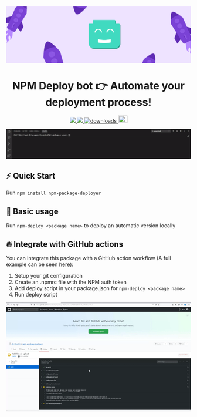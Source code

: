 <p align='center'><a href='https://github.com/danitseitlin/npm-package-deployer'><img src='.github/resources/cover-photo.png' /></a></p>
<h1 align='center'>NPM Deploy bot <g-emoji class='g-emoji' alias='point_right' fallback-src='https://github.githubassets.com/images/icons/emoji/unicode/1f449.png'>👉</g-emoji> Automate your deployment process!</h1>
<p align='center'>
  <a href='https://github.com/danitseitlin/npm-package-deployer/blob/master/LICENSE'>
    <img src='https://img.shields.io/badge/license-BSD%203%20Clause-blue.svg' target='_blank' />
  </a>
  <a href='https://npmjs.org/package/npm-package-deployer'>
    <img src='http://img.shields.io/npm/v/npm-package-deployer.svg?style=flat' target='_blank' />
  </a>
  <a href='https://npmjs.org/package/npm-package-deployer' style='width:25px;height:20px;'>
    <img alt='downloads' src='https://img.shields.io/npm/dm/npm-package-deployer.svg?color=blue' target='_blank' />
  </a>
  <a href='https://dev.to/danitseitlin/simple-deploybot-npm-package-494f'>
    <img src='https://cdn4.iconfinder.com/data/icons/logos-and-brands-1/512/84_Dev_logo_logos-512.png' width='25' height='20' target='_blank' />
  </a>
</p>

<p align='center'><img src='.github/resources/cli.gif'/></p>

## :zap: Quick Start
Run `npm install npm-package-deployer`
## :clap: Basic usage
Run `npm-deploy <package name>` to deploy an automatic version locally

## :fire: Integrate with GitHub actions
You can integrate this package with a GitHub action workflow (A full example can be seen [here](https://github.com/danitseitlin/dmock-server/blob/master/.github/workflows/auto-deployer.yml)):
1. Setup your git configuration
2. Create an .npmrc file with the NPM auth token
3. Add deploy script in your package.json for `npm-deploy <package name>`
4. Run deploy script

<p align='center'><img src='.github/resources/deploybot.gif'/></p>